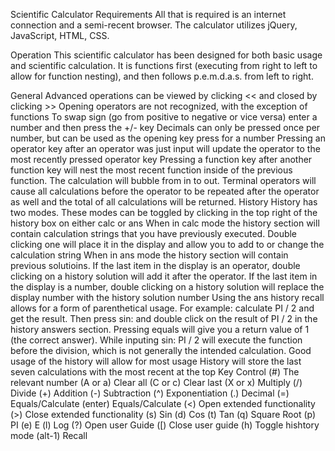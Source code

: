 Scientific Calculator
Requirements
All that is required is an internet connection and a semi-recent browser. The calculator utilizes jQuery, JavaScript, HTML, CSS.

Operation
This scientific calculator has been designed for both basic usage and scientific calculation. It is functions first (executing from right to left to allow for function nesting), and then follows p.e.m.d.a.s. from left to right.

General
Advanced operations can be viewed by clicking << and closed by clicking >>
Opening operators are not recognized, with the exception of functions
To swap sign (go from positive to negative or vice versa) enter a number and then press the +/- key
Decimals can only be pressed once per number, but can be used as the opening key press for a number
Pressing an operator key after an operator was just input will update the operator to the most recently pressed operator key
Pressing a function key after another function key will nest the most recent function inside of the previous function. The calculation will bubble from in to out.
Terminal operators will cause all calculations before the operator to be repeated after the operator as well and the total of all calculations will be returned.
History
History has two modes. These modes can be toggled by clicking in the top right of the history box on either calc or ans
When in calc mode the history section will contain calculation strings that you have previously executed. Double clicking one will place it in the display and allow you to add to or change the calculation string
When in ans mode the history section will contain previous solutioins. If the last item in the display is an operator, double clicking on a history solution will add it after the operator. If the last item in the display is a number, double clicking on a history solution will replace the display number with the history solution number
Using the ans history recall allows for a form of parenthetical usage. For example: calculate PI / 2 and get the result. Then press sin: and double click on the result of PI / 2 in the history answers section. Pressing equals will give you a return value of 1 (the correct answer). While inputing sin: PI / 2 will execute the function before the division, which is not generally the intended calculation. Good usage of the history will allow for most usage
History will store the last seven calculations with the most recent at the top
Key Control
(#) The relevant number
(A or a) Clear all
(C or c) Clear last
(X or x) Multiply
(/) Divide
(+) Addition
(-) Subtraction
(^) Exponentiation
(.) Decimal
(=) Equals/Calculate
(enter) Equals/Calculate
(<) Open extended functionality
(>) Close extended functionality
(s) Sin
(d) Cos
(t) Tan
(q) Square Root
(p) PI
(e) E
(l) Log
(?) Open user Guide
([) Close user guide
(h) Toggle hishtory mode
(alt-1) Recall 
